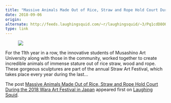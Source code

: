 ```yaml
---
title: "Massive Animals Made Out of Rice, Straw and Rope Hold Court During the 2018 Wara Art Festival in Japan"
date: 2018-09-06
origin: 
alternate: http://feeds.laughingsquid.com/~r/laughingsquid/~3/Pq1cdD8OOAI/
type: link
---
```


<figure><img src="https://laughingsquid.com/wp-content/uploads/2018/09/2018-Wara-Art-Festival.jpg" class="webfeedsFeaturedVisual"></figure>
<p>For the 11th year in a row, the innovative students of Musashino Art University along with those in the community, worked together to create incredible animals of immense stature out of rice straw, wood and rope. These gorgeous sculptures are part of the annual Straw Art Festival, which takes place every year during the last...</p>
<p>The post <a rel="nofollow" href="https://laughingsquid.com/animals-made-of-rice-straw-and-rope/" data-wpel-link="internal">Massive Animals Made Out of Rice, Straw and Rope Hold Court During the 2018 Wara Art Festival in Japan</a> appeared first on <a rel="nofollow" href="https://laughingsquid.com" data-wpel-link="internal">Laughing Squid</a>.</p>